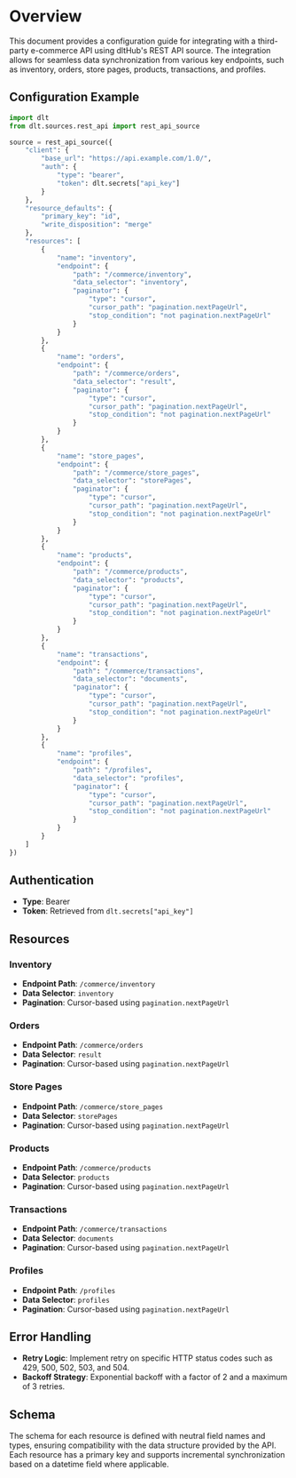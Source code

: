 # Overview

This document provides a configuration guide for integrating with a third-party e-commerce API using dltHub's REST API source. The integration allows for seamless data synchronization from various key endpoints, such as inventory, orders, store pages, products, transactions, and profiles.

## Configuration Example

```python
import dlt
from dlt.sources.rest_api import rest_api_source

source = rest_api_source({
    "client": {
        "base_url": "https://api.example.com/1.0/",
        "auth": {
            "type": "bearer",
            "token": dlt.secrets["api_key"]
        }
    },
    "resource_defaults": {
        "primary_key": "id",
        "write_disposition": "merge"
    },
    "resources": [
        {
            "name": "inventory",
            "endpoint": {
                "path": "/commerce/inventory",
                "data_selector": "inventory",
                "paginator": {
                    "type": "cursor",
                    "cursor_path": "pagination.nextPageUrl",
                    "stop_condition": "not pagination.nextPageUrl"
                }
            }
        },
        {
            "name": "orders",
            "endpoint": {
                "path": "/commerce/orders",
                "data_selector": "result",
                "paginator": {
                    "type": "cursor",
                    "cursor_path": "pagination.nextPageUrl",
                    "stop_condition": "not pagination.nextPageUrl"
                }
            }
        },
        {
            "name": "store_pages",
            "endpoint": {
                "path": "/commerce/store_pages",
                "data_selector": "storePages",
                "paginator": {
                    "type": "cursor",
                    "cursor_path": "pagination.nextPageUrl",
                    "stop_condition": "not pagination.nextPageUrl"
                }
            }
        },
        {
            "name": "products",
            "endpoint": {
                "path": "/commerce/products",
                "data_selector": "products",
                "paginator": {
                    "type": "cursor",
                    "cursor_path": "pagination.nextPageUrl",
                    "stop_condition": "not pagination.nextPageUrl"
                }
            }
        },
        {
            "name": "transactions",
            "endpoint": {
                "path": "/commerce/transactions",
                "data_selector": "documents",
                "paginator": {
                    "type": "cursor",
                    "cursor_path": "pagination.nextPageUrl",
                    "stop_condition": "not pagination.nextPageUrl"
                }
            }
        },
        {
            "name": "profiles",
            "endpoint": {
                "path": "/profiles",
                "data_selector": "profiles",
                "paginator": {
                    "type": "cursor",
                    "cursor_path": "pagination.nextPageUrl",
                    "stop_condition": "not pagination.nextPageUrl"
                }
            }
        }
    ]
})
```

## Authentication

- **Type**: Bearer
- **Token**: Retrieved from `dlt.secrets["api_key"]`

## Resources

### Inventory
- **Endpoint Path**: `/commerce/inventory`
- **Data Selector**: `inventory`
- **Pagination**: Cursor-based using `pagination.nextPageUrl`

### Orders
- **Endpoint Path**: `/commerce/orders`
- **Data Selector**: `result`
- **Pagination**: Cursor-based using `pagination.nextPageUrl`

### Store Pages
- **Endpoint Path**: `/commerce/store_pages`
- **Data Selector**: `storePages`
- **Pagination**: Cursor-based using `pagination.nextPageUrl`

### Products
- **Endpoint Path**: `/commerce/products`
- **Data Selector**: `products`
- **Pagination**: Cursor-based using `pagination.nextPageUrl`

### Transactions
- **Endpoint Path**: `/commerce/transactions`
- **Data Selector**: `documents`
- **Pagination**: Cursor-based using `pagination.nextPageUrl`

### Profiles
- **Endpoint Path**: `/profiles`
- **Data Selector**: `profiles`
- **Pagination**: Cursor-based using `pagination.nextPageUrl`

## Error Handling

- **Retry Logic**: Implement retry on specific HTTP status codes such as 429, 500, 502, 503, and 504.
- **Backoff Strategy**: Exponential backoff with a factor of 2 and a maximum of 3 retries.

## Schema

The schema for each resource is defined with neutral field names and types, ensuring compatibility with the data structure provided by the API. Each resource has a primary key and supports incremental synchronization based on a datetime field where applicable.